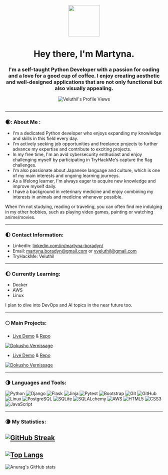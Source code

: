 <div id="header" align="center">
<img src="https://media.giphy.com/media/v1.Y2lkPTc5MGI3NjExZjYzMDU2OWM4MTA4ZmM1NGQ5Nzc1YzhlNTkwZDU4YzI1ZTgxZDIyZSZjdD1z/YYQ6sw8jt2HRxX4uVi/giphy.gif" width="100"/>
</div>

<div align="center">
<h1>Hey there, I'm Martyna.</h1>
  <h3>I'm a self-taught Python Developer with a passion for coding and a love for a good cup of coffee. I enjoy creating aesthetic and well-designed applications that are not only functional but also visually appealing.</h3>
<div align="center">
<img src="https://komarev.com/ghpvc/?username=Veluthil&style=flat-square&color=green" alt="Veluthil's Profile Views"/>
</div>
</div>
<br>

---
### 🌒: About Me :
- I'm a dedicated Python developer who enjoys expanding my knowledge and skills in this field every day.
- I'm actively seeking job opportunities and freelance projects to further advance my expertise and contribute to exciting projects.
- In my free time, I'm an avid cybersecurity enthusiast and enjoy challenging myself by participating in TryHackMe's capture the flag challenges.
- I'm also passionate about Japanese language and culture, which is one of my main interests and ongoing learning journeys.
- As a lifelong learner, I'm always eager to acquire new knowledge and improve myself daily.
- I have a background in veterinary medicine and enjoy combining my interests in animals and medicine whenever possible.

When I'm not studying, reading or traveling, you can often find me indulging in my other hobbies, such as playing video games, painting or watching anime/movies.

---

### 🌓 Contact Information:
- LinkedIn: [linkedin.com/in/martyna-boradyn/](https://www.linkedin.com/in/martyna-boradyn/)
- Email: martyna.boradyn@gmail.com or vveluthil@gmail.com
- TryHackMe: Veluthil

---

### 🌔 Currently Learning:
- Docker
- AWS
- Linux

I plan to dive into DevOps and AI topics in the near future too.

---

### 🌕 Main Projects:
- [Live Demo](https://dokusho-vernissage.vercel.app/) & [Repo](https://github.com/Veluthil/eCommerce-Store)
<a href="(https://github.com/Veluthil/eCommerce-Store)">
  <img align="center" src="https://github-readme-stats.vercel.app/api/pin/?username=Veluthil&repo=eCommerce-Store&show_icons=true&line_height=27&title_color=6aa6f8&text_color=8a919a&icon_color=6aa6f8&bg_color=22272e" alt="Dokusho Vernissage" />
</a>

- [Live Demo](https://martyna-blog.onrender.com/) & [Repo](https://github.com/Veluthil/Blog-with-users-Flask)
<a href="(https://github.com/Veluthil/Blog-with-users-Flask)">
  <img align="center" src="https://github-readme-stats.vercel.app/api/pin/?username=Veluthil&repo=Blog-with-users-Flask&show_icons=true&line_height=27&title_color=6aa6f8&text_color=8a919a&icon_color=6aa6f8&bg_color=22272e" alt="Dokusho Vernissage" />
</a>

---

### 🌗 Languages and Tools:

  ![Python](https://img.shields.io/badge/-Python-black?style=flat-square&logo=Python)
  ![Django](https://img.shields.io/badge/-Django-black?style=flat-square&logo=Django)
  ![Flask](https://img.shields.io/badge/-Flask-black?style=flat-square&logo=Flask)
  ![Jinja](https://img.shields.io/badge/-Jinja-black?style=flat-square&logo=Jinja)
  ![Pytest](https://img.shields.io/badge/-Pytest-black?style=flat-square&logo=Pytest)
  ![Bootstrap](https://img.shields.io/badge/-Bootstrap-563D7C?style=flat-square&logo=bootstrap)
  ![Git](https://img.shields.io/badge/-Git-black?style=flat-square&logo=git)
  ![GitHub](https://img.shields.io/badge/-GitHub-181717?style=flat-square&logo=github)
  ![Linux](https://img.shields.io/badge/-Linux-black?style=flat-square&logo=Linux)
  ![PostgreSQL](https://img.shields.io/badge/-PostgreSQL-black?style=flat-square&logo=PostgreSQL)
  ![SQLite](https://img.shields.io/badge/-SQLite-black?style=flat-square&logo=SQLite)
  ![SQLALchemy](https://img.shields.io/badge/-SQLAlchemy-black?style=flat-square&logo=SQLAlchemy)
  ![AWS](https://img.shields.io/badge/-AWS-black?style=flat-square&logo=Amazon)
  ![HTML5](https://img.shields.io/badge/-HTML5-E34F26?style=flat-square&logo=html5&logoColor=white)
  ![CSS3](https://img.shields.io/badge/-CSS3-1572B6?style=flat-square&logo=css3)
  ![JavaScript](https://img.shields.io/badge/-JavaScript-black?style=flat-square&logo=javascript)

---

### 🌘 My Statistics:

[![GitHub Streak](http://github-readme-streak-stats.herokuapp.com?user=Veluthil&theme=tokyonight&background=000000)](https://git.io/streak-stats)
---
[![Top Langs](https://github-readme-stats.vercel.app/api/top-langs/?username=Veluthil&layout=compact&theme=tokyonight&bg_color=000000)](https://github.com/anuraghazra/github-readme-stats)
---
![Anurag's GitHub stats](https://github-readme-stats.vercel.app/api?username=Veluthil&show_icons=true&theme=tokyonight&bg_color=000000)



